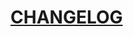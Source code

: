 [CHANGELOG](https://symfony.com/doc/current/contributing/code/conventions.html#writing-a-changelog-entry)
=========
